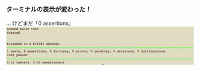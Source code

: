 ### ターミナルの表示が変わった！
... けどまだ「0 assertions」
![selenium-web-driver](img/selenium/selenium-web-driver-assert-result.png)
